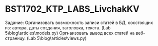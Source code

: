 # BST1702_KTP_LABS_LivchakKV
Задание:
  Организовать возможность записи статей в БД, сосстоящих из: автора, даты создания, заголовка, текста. (Lab 5\blog\articles\models.py)
  Оргнаизовать вывод всех статей на веб-страницу. (Lab 5\blog\articles\views.py)
